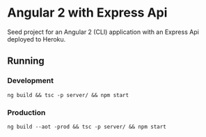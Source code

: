 # Angular 2 with Express Api

Seed project for an Angular 2 (CLI) application with an Express Api deployed to Heroku.

## Running
### Development

`ng build && tsc -p server/ && npm start`

### Production

`ng build --aot -prod && tsc -p server/ && npm start`
